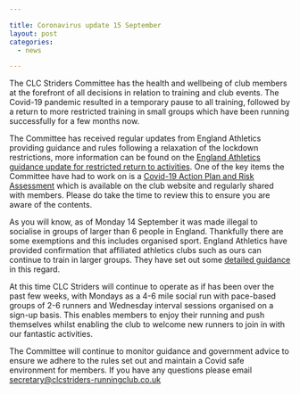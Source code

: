 ```yaml
---

title: Coronavirus update 15 September
layout: post
categories:
  - news

---
```


The CLC Striders Committee has the health and wellbeing of club members at the forefront of all decisions in relation to training and club events. The Covid-19 pandemic resulted in a temporary pause to all training, followed by a return to more restricted training in small groups which have been running successfully for a few months now.

The Committee has received regular updates from England Athletics providing guidance and rules following a relaxation of the lockdown restrictions, more information can be found on the [England Athletics guidance update for restricted return to activities](https://www.englandathletics.org/athletics-and-running/news/guidance-update-for-restricted-return-to-activity-for-coaches-leaders-athletes-runners-and-facilities-step-3/). One of the key items the Committee have had to work on is a [Covid-19 Action Plan and Risk Assessment](https://clcstriders-runningclub.co.uk/assets/Covid-19-risk-assessment.pdf) which is available on the club website and regularly shared with members. Please do take the time to review this to ensure you are aware of the contents.

As you will know, as of Monday 14 September it was made illegal to socialise in groups of larger than 6 people in England. Thankfully there are some exemptions and this includes organised sport. England Athletics have provided confirmation that affiliated athletics clubs such as ours can continue to train in larger groups. They have set out some [detailed guidance](https://www.englandathletics.org/athletics-and-running/news/update-athletics-and-running-activity-will-not-be-affected-by-the-new-restrictions) in this regard.

At this time CLC Striders will continue to operate as if has been over the past few weeks, with Mondays as a 4-6 mile social run with pace-based groups of 2-6 runners and Wednesday interval sessions organised on a sign-up basis. This enables members to enjoy their running and push themselves whilst enabling the club to welcome new runners to join in with our fantastic activities. 

The Committee will continue to monitor guidance and government advice to ensure we adhere to the rules set out and maintain a Covid safe environment for members.
If you have any questions please email secretary@clcstriders-runningclub.co.uk
